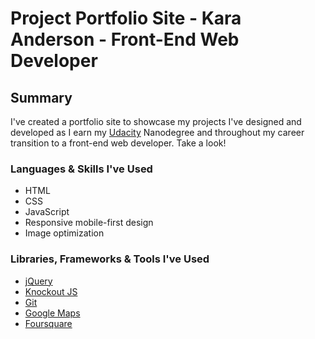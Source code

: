 # Project Portfolio Site - Kara Anderson - Front-End Web Developer

## Summary

I've created a portfolio site to showcase my projects I've designed and developed as I earn my [Udacity](http://www.udacity.com) Nanodegree and throughout my career transition to a front-end web developer. Take a look!

### Languages & Skills I've Used

* HTML
* CSS
* JavaScript
* Responsive mobile-first design
* Image optimization

### Libraries, Frameworks & Tools I've Used

* [jQuery](http://jquery.com)
* [Knockout JS](http://knockoutjs.com)
* [Git](https://git-scm.com)
* [Google Maps](https://developers.google.com/maps)
* [Foursquare](https://developer.foursquare.com)
